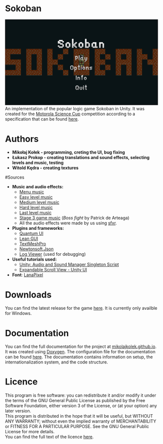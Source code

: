 # Sokoban
![Title Screen](https://github.com/MikolajKolek/Sokoban/blob/main/TitleScreen.png "Title Screen")
An implementation of the popular logic game Sokoban in Unity. It was created for the [Motorola Science Cup](https://science-cup.pl/ "Motorola Science Cup") competition according to a specification that can be found [here](https://science-cup.pl/wp-content/uploads/2020/12/MSC_Zadanie_Sokoban.pdf "here").

# Authors
 - **Mikołaj Kołek - programming, creting the UI, bug fixing**
 - **Łukasz Prokop - creating translations and sound effects, selecting levels and music, testing**
 - **Witold Kędra - creating textures**

#Sources
* **Music and audio effects:**
	* [Menu music](https://freemusicarchive.org/music/sawsquarenoise/dojokratos/tittle-screen "Menu Music")
	* [Easy level music](https://freemusicarchive.org/music/sawsquarenoise/dojokratos/stage-1 "Easy Level Music")
	* [Medium level music](https://freemusicarchive.org/music/sawsquarenoise/dojokratos/stage-2 "Medium Level Music")
	* [Hard level music](https://freemusicarchive.org/music/sawsquarenoise/dojokratos/stage-3 "Hard Level Music")
	* [Last level music](https://freemusicarchive.org/music/sawsquarenoise/dojokratos/boss-theme "Last Level Music")
	* [Stage 3 game music](https://patrickdearteaga.com/chiptune-8-bit-retro/ "Stage 3 game music") (*Boss fight* by Patrick de Arteaga)
	* All the audio effects were made by us using [sfxr](https://www.drpetter.se/project_sfxr.html "sfxr").
* **Plugins and frameworks:**
	* [Quantum UI](https://assetstore.unity.com/packages/tools/gui/quantum-ui-162077 "Quantum UI")
	* [Lean GUI](https://assetstore.unity.com/packages/tools/gui/lean-gui-72138 "Lean GUI")
	* [TextMeshPro](https://docs.unity3d.com/Manual/com.unity.textmeshpro.html "TextMeshPro")
	* [Newtonsoft.Json](https://www.newtonsoft.com/json "Newtonsoft.Json")
	* [Log Viewer](https://assetstore.unity.com/packages/tools/integration/log-viewer-12047 "Log Viewer") (used for debugging)
* **Useful tutorials used:**
	* [Unity: Audio and Sound Manager Singleton Script](https://www.daggerhartlab.com/unity-audio-and-sound-manager-singleton-script/ "Unity: Audio and Sound Manager Singleton Script")
	* [Expandable Scroll View - Unity UI](https://www.youtube.com/watch?v=pn_Y9nF_tv4 "Expandable Scroll View - Unity UI")
* **Font**: [LanaPixel](https://opengameart.org/content/lanapixel-localization-friendly-pixel-font "LanaPixel")

# Downloads
You can find the latest release for the game [here](https://github.com/MikolajKolek/Sokoban/releases/latest "here"). It is currently only availble for Windows.

# Documentation
You can find the full documentation for the project at [mikolajkolek.github.io](https://mikolajkolek.github.io/ "mikolajkolek.github.io"). It was created using [Doxygen](https://www.doxygen.nl/index.html "Doxygen"). The configuration file for the documentation can be found [here](https://github.com/MikolajKolek/Sokoban/tree/main/Doxygen "here"). The documentation contains information on setup, the internationalization system, and the code structure.

# Licence
This program is free software: you can redistribute it and/or modify it under the terms of the GNU General Public License as published by the Free Software Foundation, either version 3 of the License, or (at your option) any later version.<br/>
This program is distributed in the hope that it will be useful, but WITHOUT ANY WARRANTY; without even the implied warranty of MERCHANTABILITY or FITNESS FOR A PARTICULAR PURPOSE.  See the GNU General Public License for more details.<br/>
You can find the full text of the licence [here](https://github.com/MikolajKolek/Sokoban/blob/main/LICENSE "here").